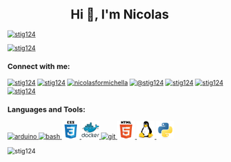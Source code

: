<h1 align="center">Hi 👋, I'm Nicolas</h1>
<p align="left"> <a href="https://github.com/ryo-ma/github-profile-trophy"><img src="https://github-profile-trophy.vercel.app/?username=stig124" alt="stig124" /></a> </p>

<p align="left"> <a href="https://twitter.com/stig124" target="blank"><img src="https://img.shields.io/twitter/follow/stig124?logo=twitter&style=for-the-badge" alt="stig124" /></a> </p>

<h3 align="left">Connect with me:</h3>
<p align="left">
<a href="https://dev.to/stig124" target="blank"><img align="center" src="https://cdn.jsdelivr.net/npm/simple-icons@3.0.1/icons/dev-dot-to.svg" alt="stig124" height="30" width="40" /></a>
<a href="https://twitter.com/stig124" target="blank"><img align="center" src="https://cdn.jsdelivr.net/npm/simple-icons@3.0.1/icons/twitter.svg" alt="stig124" height="30" width="40" /></a>
<a href="https://stackoverflow.com/users/11478363/nicolas-formichella" target="blank"><img align="center" src="https://cdn.jsdelivr.net/npm/simple-icons@3.0.1/icons/stackoverflow.svg" alt="nicolasformichella" height="30" width="40" /></a>
<a href="https://medium.com/@stig124" target="blank"><img align="center" src="https://cdn.jsdelivr.net/npm/simple-icons@3.0.1/icons/medium.svg" alt="@stig124" height="30" width="40" /></a>
<a href="https://www.codechef.com/users/stig124" target="blank"><img align="center" src="https://cdn.jsdelivr.net/npm/simple-icons@3.1.0/icons/codechef.svg" alt="stig124" height="30" width="40" /></a>
<a href="https://www.hackerrank.com/stig124" target="blank"><img align="center" src="https://cdn.jsdelivr.net/npm/simple-icons@3.0.1/icons/hackerrank.svg" alt="stig124" height="30" width="40" /></a>
<a href="https://www.leetcode.com/stig124" target="blank"><img align="center" src="https://cdn.jsdelivr.net/npm/simple-icons@3.0.1/icons/leetcode.svg" alt="stig124" height="30" width="40" /></a>
</p>

<h3 align="left">Languages and Tools:</h3>
<p align="left"> <a href="https://www.arduino.cc/" target="_blank"> <img src="https://cdn.worldvectorlogo.com/logos/arduino-1.svg" alt="arduino" width="40" height="40"/> </a> <a href="https://www.gnu.org/software/bash/" target="_blank"> <img src="https://www.vectorlogo.zone/logos/gnu_bash/gnu_bash-icon.svg" alt="bash" width="40" height="40"/> </a> <a href="https://www.w3schools.com/css/" target="_blank"> <img src="https://raw.githubusercontent.com/devicons/devicon/master/icons/css3/css3-original-wordmark.svg" alt="css3" width="40" height="40"/> </a> <a href="https://www.docker.com/" target="_blank"> <img src="https://raw.githubusercontent.com/devicons/devicon/master/icons/docker/docker-original-wordmark.svg" alt="docker" width="40" height="40"/> </a> <a href="https://git-scm.com/" target="_blank"> <img src="https://www.vectorlogo.zone/logos/git-scm/git-scm-icon.svg" alt="git" width="40" height="40"/> </a> <a href="https://www.w3.org/html/" target="_blank"> <img src="https://raw.githubusercontent.com/devicons/devicon/master/icons/html5/html5-original-wordmark.svg" alt="html5" width="40" height="40"/> </a> <a href="https://www.linux.org/" target="_blank"> <img src="https://raw.githubusercontent.com/devicons/devicon/master/icons/linux/linux-original.svg" alt="linux" width="40" height="40"/> </a> <a href="https://www.python.org" target="_blank"> <img src="https://raw.githubusercontent.com/devicons/devicon/master/icons/python/python-original.svg" alt="python" width="40" height="40"/> </a> </p>

<p><img align="center" src="https://github-readme-stats.vercel.app/api/top-langs?username=stig124&show_icons=true&theme=radical&hide_border=true&locale=en&layout=compact" alt="stig124" /></p>

